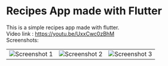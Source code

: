 # Recipes App made with Flutter
 This is a simple recipes app made with flutter.<br>
Video link : https://youtu.be/UxxCwc0zBhM <br>
Screenshots:<br>
<table style={border:"none"}><tr><td><img src="https://user-images.githubusercontent.com/29589003/55663438-9fdfbb80-583d-11e9-96ac-501652b5cd83.png" alt="Screenshot 1"/></td><td><img src="https://user-images.githubusercontent.com/29589003/55663452-b9810300-583d-11e9-8458-d0c73e166818.png" alt="Screenshot 2"/></td><td><img src="https://user-images.githubusercontent.com/29589003/55663630-7ffdc700-5840-11e9-83b3-398acd1e8ac2.png" alt="Screenshot 3"/></td></tr></table>
